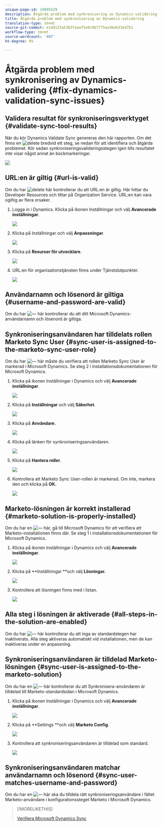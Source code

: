 ```yaml
---
unique-page-id: 10095429
description: Åtgärda problem med synkronisering av Dynamics-validering - Marketo Docs - Produktdokumentation
title: Åtgärda problem med synkronisering av Dynamics-validering
translation-type: tm+mt
source-git-commit: e149133a5383faaef5e9c9b7775ae36e633ed7b1
workflow-type: tm+mt
source-wordcount: '407'
ht-degree: 0%

---
```



# Åtgärda problem med synkronisering av Dynamics-validering {#fix-dynamics-validation-sync-issues}

## Validera resultat för synkroniseringsverktyget {#validate-sync-tool-results}

När du kör Dynamics Validate Sync genereras den här rapporten. Om det finns en ![delete](assets/delete.png) bredvid ett steg, se nedan för att identifiera och åtgärda problemet. Kör sedan synkroniseringsvalideringsstegen igen tills resultatet inte visar något annat än bockmarkeringar.

![](assets/image2015-9-22-15-3a58-3a12.png)

## URL:en är giltig {#url-is-valid}

Om du har ![delete](assets/delete.png) här kontrollerar du att URL:en är giltig. Här hittar du Developer Resources och tittar på Organization Service. URL:en kan vara ogiltig av flera orsaker.

1. Logga in i Dynamics. Klicka på ikonen Inställningar och välj **Avancerade inställningar**.

   ![](assets/one.png)

1. Klicka på Inställningar och välj **Anpassningar**.

   ![](assets/two.png)

1. Klicka på **Resurser för utvecklare**.

   ![](assets/three.png)

1. URL:en för organisationstjänsten finns under Tjänstslutpunkter.

   ![](assets/four.png)

## Användarnamn och lösenord är giltiga {#username-and-password-are-valid}

Om du har ![—](assets/delete.png) här kontrollerar du att ditt Microsoft Dynamics-användarnamn och lösenord är giltiga.

## Synkroniseringsanvändaren har tilldelats rollen Marketo Sync User {#sync-user-is-assigned-to-the-marketo-sync-user-role}

Om du har ![—](assets/delete.png) här måste du verifiera att rollen Marketo Sync User är markerad i Microsoft Dynamics. Se steg 2 i installationsdokumentationen för Microsoft Dynamics.

1. Klicka på ikonen Inställningar i Dynamics och välj **Avancerade inställningar**.

   ![](assets/one.png)

1. Klicka på **Inställningar** och välj **Säkerhet**.

   ![](assets/six.png)

1. Klicka på **Användare.**

   ![](assets/image2015-9-24-9-3a47-3a25.png)

1. Klicka på länken för synkroniseringsanvändaren.

   ![](assets/seven.png)

1. Klicka på **Hantera roller**.

   ![](assets/eight.png)

1. Kontrollera att Marketo Sync User-rollen är markerad. Om inte, markera den och klicka på **OK.**

   ![](assets/image2015-9-24-9-3a59-3a21.png)

## Marketo-lösningen är korrekt installerad {#marketo-solution-is-properly-installed}

Om du har en ![—](assets/delete.png) här, gå till Microsoft Dynamics för att verifiera att Marketo-installationen finns där. Se steg 1 i installationsdokumentationen för Microsoft Dynamics.

1. Klicka på ikonen Inställningar i Dynamics och välj **Avancerade inställningar**.

   ![](assets/one.png)

1. Klicka på **Inställningar **och välj **Lösningar.**

   ![](assets/eleven.png)

1. Kontrollera att lösningen finns med i listan.

   ![](assets/twelve.png)

## Alla steg i lösningen är aktiverade {#all-steps-in-the-solution-are-enabled}

Om du har ![—](assets/delete.png) här kontrollerar du att inga av standardstegen har inaktiverats. Alla steg aktiveras automatiskt vid installationen, men de kan inaktiveras under en anpassning.

## Synkroniseringsanvändaren är tilldelad Marketo-lösningen {#sync-user-is-assigned-to-the-marketo-solution}

Om du har en ![—](assets/delete.png) här kontrollerar du att Synkronisera-användaren är tilldelad till Marketo-standardsidan i Microsoft Dynamics.

1. Klicka på ikonen Inställningar i Dynamics och välj **Avancerade inställningar**.

   ![](assets/one.png)

1. Klicka på **Settings **och välj **Marketo Config**.

   ![](assets/thirteen.png)

1. Kontrollera att synkroniseringsanvändaren är tilldelad som standard.

   ![](assets/fourteen.png)

## Synkroniseringsanvändaren matchar användarnamn och lösenord {#sync-user-matches-username-and-password}

Om du har en ![—](assets/delete.png) här ska du tilldela rätt synkroniseringsanvändare i fältet Marketo-användare i konfigurationssteget Marketo i Microsoft Dynamics.

>[!MORELIKETHIS]
>
>[Verifiera Microsoft Dynamics Sync](../../../../../product-docs/crm-sync/microsoft-dynamics-sync/sync-setup/validate-microsoft-dynamics-sync.md)

